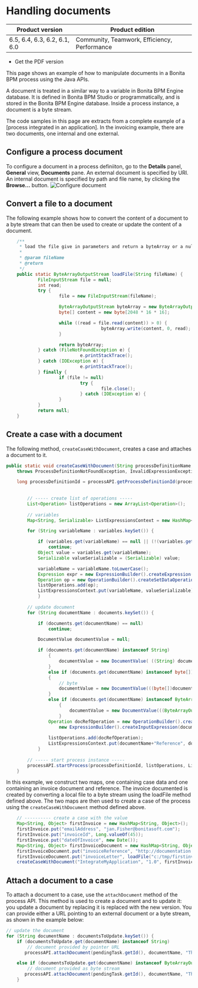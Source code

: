 Handling documents
============
Product version  | Product edition
---------------- | ---------------
6.5, 6.4, 6.3, 6.2, 6.1, 6.0 | Community, Teamwork, Efficiency, Performance

* Get the PDF version

This page shows an example of how to manipulate documents in a Bonita BPM process using the Java APIs.

A document is treated in a similar way to a variable in Bonita BPM Engine database. It is defined in Bonita BPM Studio or programmatically, and is stored in the Bonita BPM Engine database. Inside a process instance, a document is a byte stream.

The code samples in this page are extracts from a complete example of a [process integrated in an application]. In the invoicing example, there are two documents, one internal and one external.

## Configure a process document
To configure a document in a process definiiton, go to the **Details** panel, **General** view, **Documents** pane. An external document is specified by URI. An internal document is specified by path and file name, by clicking the **Browse...** button.
![Configure document](http://documentation.bonitasoft.com/sites/docs.bonitasoft.com/files/images-6_0/documents_declarations.png)

## Convert a file to a document
The following example shows how to convert the content of a document to a byte stream that can then be used to create or update the content of a document.

```java
    /**
     * load the file give in parameters and return a byteArray or a null value
     * 
     * @param fileName
     * @return
	 */
	public static ByteArrayOutputStream loadFile(String fileName) {
	        FileInputStream file = null;
	        int read;
	        try {
	                file = new FileInputStream(fileName);

	                ByteArrayOutputStream byteArray = new ByteArrayOutputStream();
	                byte[] content = new byte[2048 * 16 * 16];

	                while ((read = file.read(content)) > 0) {
	                                byteArray.write(content, 0, read);
	                }

	                return byteArray;
	        } catch (FileNotFoundException e) {
	                        e.printStackTrace();
	        } catch (IOException e) {
	                        e.printStackTrace();
	        } finally {
	                if (file != null)
	                        try {
	                                file.close();
	                        } catch (IOException e) {
	                }
	        }
	        return null;
	}
```

## Create a case with a document
The following method, `createCaseWithDocument`, creates a case and attaches a document to it.
````java
public static void createCaseWithDocument(String processDefinitionName, String processVersion, Map<String, Object> variables, Map<String, Object> documents, ProcessAPI processAPI)
    throws ProcessDefinitionNotFoundException, InvalidExpressionException, ProcessActivationException, ProcessExecutionException {

    long processDefinitionId = processAPI.getProcessDefinitionId(processDefinitionName, processVersion);
                
                
        // ----- create list of operations -----                
        List<Operation> listOperations = new ArrayList<Operation>();
                
        // variables
        Map<String, Serializable> ListExpressionsContext = new HashMap<String, Serializable>();

        for (String variableName : variables.keySet()) {

            if (variables.get(variableName) == null || (!(variables.get(variableName) instanceof Serializable)))
                continue;
            Object value = variables.get(variableName);
            Serializable valueSerializable = (Serializable) value;

            variableName = variableName.toLowerCase();
            Expression expr = new ExpressionBuilder().createExpression(variableName, variableName, value.getClass().getName(), ExpressionType.TYPE_INPUT);
            Operation op = new OperationBuilder().createSetDataOperation(variableName, expr);
            listOperations.add(op);
            ListExpressionsContext.put(variableName, valueSerializable);
            }
                
        // update document
        for (String documentName : documents.keySet()) {

            if (documents.get(documentName) == null)
                continue;

            DocumentValue documentValue = null;

            if (documents.get(documentName) instanceof String)
                {
                    documentValue = new DocumentValue( ((String) documents.get(documentName)));
                }
                else if (documents.get(documentName) instanceof byte[])
                {
                    // byte
                    documentValue = new DocumentValue(((byte[])documents.get(documentName)), "plain/text", "myfilename");        
                }
                else if (documents.get(documentName) instanceof ByteArrayOutputStream)
                    {
                        documentValue = new DocumentValue(((ByteArrayOutputStream) documents.get(documentName)).toByteArray(), "plain/text", "myfilename");         // url
                    }
                Operation docRefOperation = new OperationBuilder().createSetDocument(documentName,
                    new ExpressionBuilder().createInputExpression(documentName+"Reference", DocumentValue.class.getName()));
                        
                listOperations.add(docRefOperation);
                ListExpressionsContext.put(documentName+"Reference", documentValue);
            }
                
        // ----- start process instance -----
        processAPI.startProcess(processDefinitionId, listOperations, ListExpressionsContext);
    }
````

In this example, we construct two maps, one containing case data and one containing an invoice document and reference. The invoice documented is created by converting a local file to a byte stream using the loadFile method defined above. The two maps are then used to create a case of the process using the `createCaseWithDocument` method defined above.

````java
    // ---------- create a case with the value
    Map<String, Object> firstInvoice = new HashMap<String, Object>();
    firstInvoice.put("emailAddress", "jan.Fisher@bonitasoft.com");
    firstInvoice.put("invoiceId", Long.valueOf(45));
    firstInvoice.put("dateOfInvoice", new Date());
    Map<String, Object> firstInvoiceDocument = new HashMap<String, Object>();
    firstInvoiceDocument.put("invoiceReference", "http://documentation.bonitasoft.com");
    firstInvoiceDocument.put("invoiceLetter", loadFile("c:/tmp/firstinvoice.pdf"));
    createCaseWithDocument("IntegrateMyApplication", "1.0", firstInvoice, firstInvoiceDocument, processAPI);
````

## Attach a document to a case
To attach a document to a case, use the `attachDocument` method of the process API. This method is used to create a document and to update it: you update a document by replacing it is replaced with the new version. You can provide either a URL pointing to an external document or a byte stream, as shown in the example below:

````java
// update the document
for (String documentName : documentsToUpdate.keySet()) {
    if (documentsToUpdate.get(documentName) instanceof String)
        // document provided by pointer URL
       processAPI.attachDocument(pendingTask.getId(), documentName, "TheFileName", "application/pdf", (String) documentsToUpdate.get(documentName));

    else if (documentsToUpdate.get(documentName) instanceof ByteArrayOutputStream)
        // document provided as byte stream
       processAPI.attachDocument(pendingTask.getId(), documentName, "TheFileName", "application/pdf", ((ByteArrayOutputStream) documentsToUpdate.get(documentName)).toByteArray());
    }
````
